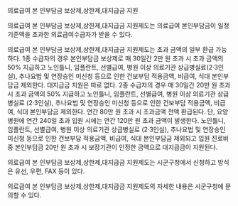 의료급여 본 인부담금 보상제,상한제,대지급금 지원


의료급여 본 인부담금 보상제,상한제,대지급금 지원제도는 의료급여 본인부담금이 일정 기준액을 초과한 의료급여수급자가 받을 수 있다.


의료급여 본 인부담금 보상제,상한제,대지급금 지원제도는 초과 금액의 일부 환급 가능하다. 
1종 수급자의 경우 본인부담금 보상제로 매 30일간 2만 원 초과 시 초과 금액의 50% 지급하고 노인틀니, 임플란트, 선별급여, 병원 이상 의료기관 상급병실료(2·3인실), 추나요법 및 연장승인 미신청 등으로 인한 건보부담 적용금액, 비급여, 식대 본인부담금 제외한다. 대지급금 지원은 따로 없다.
2종 수급자의 경우 매 30일간 20만 원 초과 시 초과 금액의 50% 지급하고 노인틀니, 임플란트, 선별급여, 병원 이상 의료기관 상급병실료 (2·3인실), 추나요법 및 연장승인 미신청 등으로 인한 건보부담 적용금액, 비급여, 식대 본인부담금 제외한다. 연간 80만 원 초과 시 초과금액 전액 환급된다. 단, 요양병원에 연간 240일 초과 입원 시에는 연간 120만 원 초과 금액이 발생한다. 노인틀니, 임플란트, 선별급여, 병원 이상 의료기관 상급병실료 (2·3인실), 추나요법 및 연장승인 미신청 등으로 인한 건보부담 적용금액, 비급여, 식대 본인부담금 제외되고 입원 진료비 중 본인부담금 20만 원 초과 시 보장기관이 인정한 금액으로 대지급금이 지원된다.


의료급여 본 인부담금 보상제,상한제,대지급금 지원제도는 시군구청에서 신청하고 방식은 유선, 우편, FAX 등이 있다.


의료급여 본 인부담금 보상제,상한제,대지급금 지원제도의 자세한 내용은 시군구청에 문의할 수 있다.